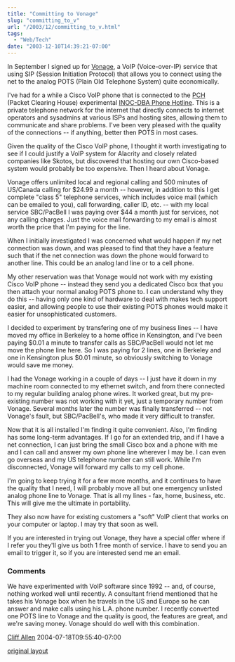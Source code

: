 ```yaml
---
title: "Committing to Vonage"
slug: "committing_to_v"
url: "/2003/12/committing_to_v.html"
tags:
  - "Web/Tech"
date: "2003-12-10T14:39:21-07:00"
---
```

<p>In September I signed up for <a href="http://www.vonage.com">Vonage</a>, a VoIP (Voice-over-IP) service that using SIP (Session Initiation Protocol) that allows you to connect using the net to the analog POTS (Plain Old Telephone System) quite economically.</p>
<p>I've had for a while a Cisco VoIP phone that is connected to the <a href="http://www.pch.net/">PCH</a> (Packet Clearing House) experimental <a href="http://www.pch.net/inoc-dba/">INOC-DBA Phone Hotline</a>. This is a private telephone network for the internet that directly connects to internet operators and sysadmins at various ISPs and hosting sites, allowing them to communicate and share problems. I've been very pleased with the quality of the connections -- if anything, better then POTS in most cases.</p>
<p>Given the quality of the Cisco VoIP phone, I thought it worth investigating to see if I could justify a VoIP system for Alacrity and closely related companies like Skotos, but discovered that hosting our own Cisco-based system would probably be too expensive. Then I heard about Vonage.</p>
<p>Vonage offers unlimited local and regional calling and 500 minutes of US/Canada calling for $24.99 a month -- however, in addition to this I get complete "class 5" telephone services, which includes voice mail (which can be emailed to you), call forwarding, caller ID, etc. -- with my local service SBC/PacBell I was paying over $44 a month just for services, not any calling charges. Just the voice mail forwarding to my email is almost worth the price that I'm paying for the line.</p>
<p>When I initially investigated I was concerned what would happen if my net connection was down, and was pleased to find that they have a feature such that if the net connection was down the phone would forward to another line. This could be an analog land line or to a cell phone.</p>
<p>My other reservation was that Vonage would not work with my existing Cisco VoIP phone -- instead they send you a dedicated Cisco box that you then attach your normal analog POTS phone to. I can understand why they do this -- having only one kind of hardware to deal with makes tech support easier, and allowing people to use their existing POTS phones would make it easier for unsophisticated customers.</p>
<p>I decided to experiment by transfering one of my business lines -- I have moved my office in Berkeley to a home office in Kensington, and I've been paying $0.01 a minute to transfer calls as SBC/PacBell would not let me move the phone line here. So I was paying for 2 lines, one in Berkeley and one in Kensington plus $0.01 minute, so obviously switching to Vonage would save me money.</p>
<p>I had the Vonage working in a couple of days -- I just have it down in my machine room connected to my ethernet switch, and from there connected to my regular building analog phone wires. It worked great, but my pre-existing number was not working with it yet, just a temporary number from Vonage. Several months later the number was finally transferred -- not Vonage's fault, but SBC/PacBell's, who made it very difficult to transfer.</p>
<p>Now that it is all installed I'm finding it quite convenient. Also, I'm finding has some long-term advantages. If I go for an extended trip, and if I have a net connection, I can just bring the small Cisco box and a phone with me and I can call and answer my own phone line wherever I may be. I can even go overseas and my US telephone number can still work. While I'm disconnected, Vonage will forward my calls to my cell phone.</p>
<p>I'm going to keep trying it for a few more months, and it continues to have the quality that I need, I will probably move all but one emergency unlisted analog phone line to Vonage. That is all my lines - fax, home, business, etc. This will give me the ultimate in portability.</p>
<p>They also now have for existing customers a "soft" VoIP client that works on your computer or laptop. I may try that soon as well.</p>
<p>If you are interested in trying out Vonage, they have a special offer where if I refer you they'll give us both 1 free month of service. I have to send you an email to trigger it, so if you are interested send me an email.</p>
<footer><h3>Comments</h3>
<div class="u-comment h-cite">
<p class="p-content p-name">We have experimented with VoIP software since 1992 -- and, of course, nothing worked well until recently.  A consultant friend mentioned that he takes his Vonage box when he travels in the US and Europe so he can answer and make calls using his L.A. phone number.  I recently converted one POTS line to Vonage and the quality is good, the features are great, and we're saving money.  Vonage should do well with this combination.
</p>
<a class="u-author h-card" href="http://www.allen.com">Cliff Allen</a>
<time class="dt-published" datetime="2004-07-18T09:55:40-07:00">2004-07-18T09:55:40-07:00</time>
</div>
</footer>
<p class="previous"><a href="/previous/2003/12/committing_to_v.html" rel="syndication nofollow" class="u-syndication" >original layout</a></p>
